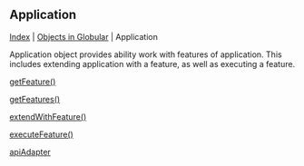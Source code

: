 ## Application

[Index](/docs/README.md) | [Objects in Globular](/docs/objects/README.md) | Application

Application object provides ability work with features of application. This includes extending application with a feature, as well as executing a feature.

[getFeature()](get-feature/README.md)

[getFeatures()](get-features/README.md)

[extendWithFeature()](extend-with-feature/README.md)

[executeFeature()](execute-feature/README.md)

[apiAdapter](api-adapter/README.md)
